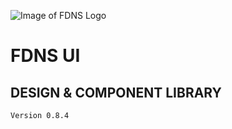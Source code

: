 <style>
img { display:block; margin: 0 auto; },
h1, h2 { text-align: center; }
</style>

![Image of FDNS Logo](../src/assets/img/fdns-logo.svg)

# FDNS UI 
## DESIGN & COMPONENT LIBRARY
`Version 0.8.4`